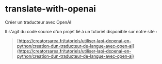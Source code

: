 # translate-with-openai
Créer un traducteur avec OpenAI

Il s'agit du code source d'un projet lié à un tutoriel disponible sur notre site :
> [https://creatorsarea.fr/tutoriels/utiliser-lapi-dopenai-en-python/creation-dun-traducteur-de-langue-avec-open-ai](https://creatorsarea.fr/tutoriels/utiliser-lapi-dopenai-en-python/creation-dun-traducteur-de-langue-avec-open-ai)
